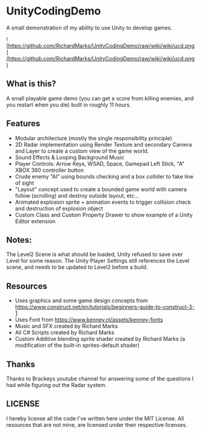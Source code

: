 # UnityCodingDemo
A small demonstration of my ability to use Unity to develop games.

![https://github.com/RichardMarks/UnityCodingDemo/raw/wiki/wiki/ucd.png](https://github.com/RichardMarks/UnityCodingDemo/raw/wiki/wiki/ucd.png)

## What is this?

A small playable game demo (you can get a score from killing enemies, and you restart when you die) built in roughly 11 hours.

## Features

+ Modular architecture (mostly the single responsibility principle)
+ 2D Radar implementation using Render Texture and secondary Camera and Layer to create a custom view of the game world.
+ Sound Effects & Looping Background Music
+ Player Controls: Arrow Keys, WSAD, Space, Gamepad Left Stick, "A" XBOX 360 controller button
+ Crude enemy "AI" using bounds checking and a box collider to fake line of sight
+ "Layout" concept used to create a bounded game world with camera follow (scrolling) and destroy outside layout, etc...
+ Animated explosion sprite + animation events to trigger collision check and destruction of explosion object
+ Custom Class and Custom Property Drawer to show example of a Unity Editor extension

## Notes:

The Level2 Scene is what should be loaded, Unity refused to save over Level for some reason. 
The Unity Player Settings still references the Level scene, and needs to be updated to Level2 before a build.

## Resources

+ Uses graphics and some game design concepts from https://www.construct.net/en/tutorials/beginners-guide-to-construct-3-1
+ Uses Font from https://www.kenney.nl/assets/kenney-fonts
+ Music and SFX created by Richard Marks
+ All C# Scripts created by Richard Marks
+ Custom Additive blending sprite shader created by Richard Marks (a modification of the built-in sprites-default shader)

## Thanks

Thanks to Brackeys youtube channel for answering some of the questions I had while figuring out the Radar system.

## LICENSE

I hereby license all the code I've written here under the MIT License.
All resources that are not mine, are licensed under their respective licenses.
